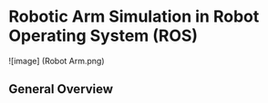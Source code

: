 # Robotic Arm Simulation in Robot Operating System (ROS)
![image] (Robot Arm.png)

## General Overview
